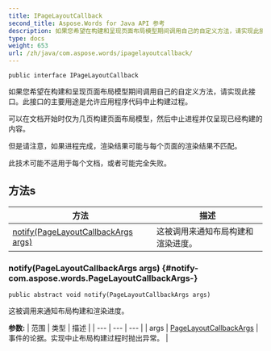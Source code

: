 ```yaml
---
title: IPageLayoutCallback
second_title: Aspose.Words for Java API 参考
description: 如果您希望在构建和呈现页面布局模型期间调用自己的自定义方法，请实现此接口。
type: docs
weight: 653
url: /zh/java/com.aspose.words/ipagelayoutcallback/
---
```

```
public interface IPageLayoutCallback
```

如果您希望在构建和呈现页面布局模型期间调用自己的自定义方法，请实现此接口。此接口的主要用途是允许应用程序代码中止构建过程。

可以在文档开始时仅为几页构建页面布局模型，然后中止进程并仅呈现已经构建的内容。

但是请注意，如果进程完成，渲染结果可能与每个页面的渲染结果不匹配。

此技术可能不适用于每个文档，或者可能完全失败。
## 方法s

| 方法 | 描述 |
| --- | --- |
| [notify(PageLayoutCallbackArgs args)](#notify-com.aspose.words.PageLayoutCallbackArgs-) | 这被调用来通知布局构建和渲染进度。 |
### notify(PageLayoutCallbackArgs args) {#notify-com.aspose.words.PageLayoutCallbackArgs-}
```
public abstract void notify(PageLayoutCallbackArgs args)
```


这被调用来通知布局构建和渲染进度。

**参数:**
| 范围 | 类型 | 描述 |
| --- | --- | --- |
| args | [PageLayoutCallbackArgs](../../com.aspose.words/pagelayoutcallbackargs) | 事件的论据。实现中止布局构建过程时抛出异常。 |
